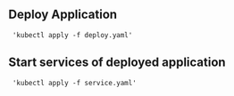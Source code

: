 ## Deploy Application
     'kubectl apply -f deploy.yaml'
     
## Start services of deployed application
     'kubectl apply -f service.yaml'
